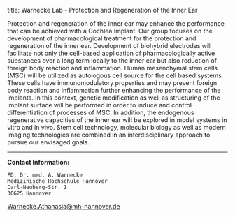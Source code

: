 title: Warnecke Lab - Protection and Regeneration of the Inner Ear



Protection and regeneration of the inner ear may enhance the performance that can be achieved with a Cochlea Implant. Our group focuses on the development of pharmacological treatment for the protection and regeneration of the inner ear. Development of biohybrid electrodes will facilitate not only the cell-based application of pharmacologically active substances over a long term locally to the inner ear but also reduction of foreign body reaction and inflammation. Human mesenchymal stem cells (MSC) will be utilized as autologous cell source for the cell based systems. These cells have immunomodulatory properties and may prevent foreign body reaction and inflammation further enhancing the performance of the implants. In this context, genetic modification as well as structuring of the implant surface will be performed in order to induce and control differentiation of processes of MSC. In addition, the endogenous regenerative capacities of the inner ear will be explored in model systems in vitro and in vivo. Stem cell technology, molecular biology as well as modern imaging technologies are combined in an interdisciplinary approach to pursue our envisaged goals.


***

**Contact Information:**

    PD. Dr. med. A. Warnecke
    Medizinische Hochschule Hannover
    Carl-Neuberg-Str. 1
    30625 Hannover
<Warnecke.Athanasia@mh-hannover.de> 
